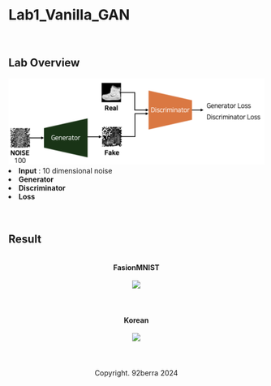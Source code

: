 # Lab1_Vanilla_GAN

<br/>

## Lab Overview

<div align='center'>
    <img src='figures/overview.png' width='600'/>
</div>

<li><b>Input</b> : 10 dimensional noise</li>
<li><b>Generator</b></li>
<li><b>Discriminator</b></li>
<li><b>Loss</b></li>

<br/>
<br/>

## Result

<br/>

<div align='center'>
    <b>FasionMNIST</b>
</div>

<br/>

<div align='center'>
    <img src='figures/result_1-4_reduced.gif' width='500'/>
</div>

<br/>
<br/>
<br/>

<div align='center'>
    <b>Korean</b>
</div>

<br/>

<div align='center'>
    <img src='figures/result_2-2_reduced.gif' width='500'/>
</div>

<br/>
<br/>
<br/>

<div align='center'>
    Copyright. 92berra 2024
</div>



